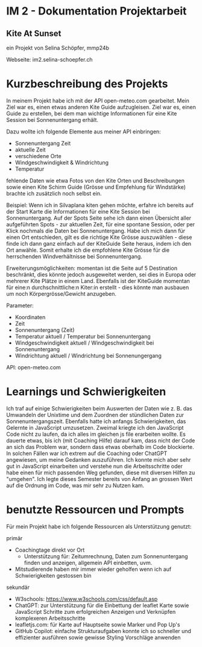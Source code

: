 # IM 2 - Dokumentation Projektarbeit

## Kite At Sunset

ein Projekt von Selina Schöpfer, mmp24b

Webseite: im2.selina-schoepfer.ch

# Kurzbeschreibung des Projekts

In meinem Projekt habe ich mit der API open-meteo.com gearbeitet. Mein Ziel war es, einen etwas anderen Kite Guide aufzugleisen. Ziel war es, einen Guide zu erstellen, bei dem man wichtige Informationen für eine Kite Session bei Sonnenuntergang erhält. 

Dazu wollte ich folgende Elemente aus meiner API einbringen:
- Sonnenuntergang Zeit
- aktuelle Zeit
- verschiedene Orte 
- Windgeschwindigkeit & Windrichtung
- Temperatur 

fehlende Daten wie etwa Fotos von den Kite Orten und Beschreibungen sowie einen Kite Schirm Guide (Grösse und Empfehlung für Windstärke) brachte ich zusätzlich noch selbst ein. 

Beispiel:
Wenn ich in Silvaplana kiten gehen möchte, erfahre ich bereits auf der Start Karte die Informationen für eine Kite Session bei Sonnenuntergang. Auf der Spots Seite sehe ich dann einen Übersicht aller aufgeführten Spots - zur aktuellen Zeit, für eine spontane Session, oder per Klick nochmals die Daten bei Sonnenuntergang. Habe ich mich dann für einen Ort entschieden, gilt es die richtige Kite Grösse auszuwählen - diese finde ich dann ganz einfach auf der KiteGuide Seite heraus, indem ich den Ort anwähle. Somit erhalte ich die empfohlene Kite Grösse für die herrschenden Windverhältnisse bei Sonnenuntergang. 

Erweiterungsmöglichkeiten:
momentan ist die Seite auf 5 Destination beschränkt, dies könnte jedoch ausgeweitet werden, sei dies in Europa oder mehrerer Kite Plätze in einem Land. Ebenfalls ist der KiteGuide momentan für eine:n durchschnittliche:n Kiter:in erstellt - dies könnte man ausbauen um noch Körpergrösse/Gewicht anzugeben. 

Parameter:
- Koordinaten
- Zeit
- Sonnenuntergang (Zeit)
- Temperatur aktuell / Temperatur bei Sonnenuntergang
- Windgeschwindigkeit aktuell / Windgeschwindigkeit bei Sonnenuntergang
- Windrichtung aktuell / Windrichtung bei Sonnenungergang 

API:
open-meteo.com 


# Learnings und Schwierigkeiten

Ich traf auf einige Schwierigkeiten beim Auswerten der Daten wie z. B. das Umwandeln der Unixtime und dem Zuordnen der stündlichen Daten zur Sonnenuntergangszeit. Ebenfalls hatte ich anfangs Schwierigkeiten, das Gelernte in JavaScript umzusetzen. Zweimal kriegte ich den JavaScript Code nicht zu laufen, da ich alles im gleichen js file erarbeiten wollte. Es dauerte etwas, bis ich (mit Coaching Hilfe) darauf kam, dass nicht der Code an sich das Problem war, sondern dass etwas oberhalb im Code blockierte. In solchen Fällen war ich extrem auf die Coaching oder ChatGPT angewiesen, um meine Gedanken auszuführen. Ich konnte mich aber sehr gut in JavaScript einarbeiten und verstehe nun die Arbeitsschritte oder habe einen für mich passenden Weg gefunden, diese mit diversen Hilfen zu "umgehen". Ich legte dieses Semester bereits von Anfang an grossen Wert auf die Ordnung im Code, was mir sehr zu Nutzen kam. 


# benutzte Ressourcen und Prompts

Für mein Projekt habe ich folgende Ressourcen als Unterstützung genutzt: 

primär
- Coachingtage direkt vor Ort 
    - Unterstützung für: Zeitumrechnung, Daten zum Sonnenuntergang finden und anzeigen, allgemein API einbetten, uvm. 
- Mitstudierende haben mir immer wieder geholfen wenn ich auf Schwierigkeiten gestossen bin 

sekundär
- W3schools: https://www.w3schools.com/css/default.asp
- ChatGPT: zur Unterstützung für die Einbettung der leaflet Karte sowie JavaScript Schritte zum erfolgreichen Anzeigen und Verknüpfen komplexeren Arbeitsschritte
- leafletjs.com: für Karte auf Hauptseite sowie Marker und Pop Up's
- GitHub Copilot: einfache Strukturaufgaben konnte ich so schneller und effizienter ausführen sowie gewisse Styling Vorschläge anwenden